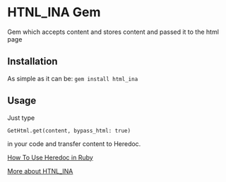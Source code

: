 # HTNL_INA Gem

Gem which accepts content and stores content and passed it to the html page

## Installation

As simple as it can be: `gem install html_ina`

## Usage

Just type

```
GetHtml.get(content, bypass_html: true)
```

in your code and transfer content to Heredoc.

[How To Use Heredoc in Ruby](https://www.rubyguides.com/2018/11/ruby-heredoc/)

[More about HTNL_INA](https://rubygems.org/gems/html_ina)
